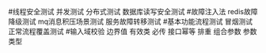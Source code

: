 #线程安全测试
并发测试
分布式测试
数据库读写安全测试
#故障注入法
redis故障降级测试
mq消息积压场景测试
服务故障转移测试
#基本功能流程测试
冒烟测试
正常流程覆盖测试
#输入域校验
边界值
有效类
必传
接口幂等
排重
组合参数
参数类型